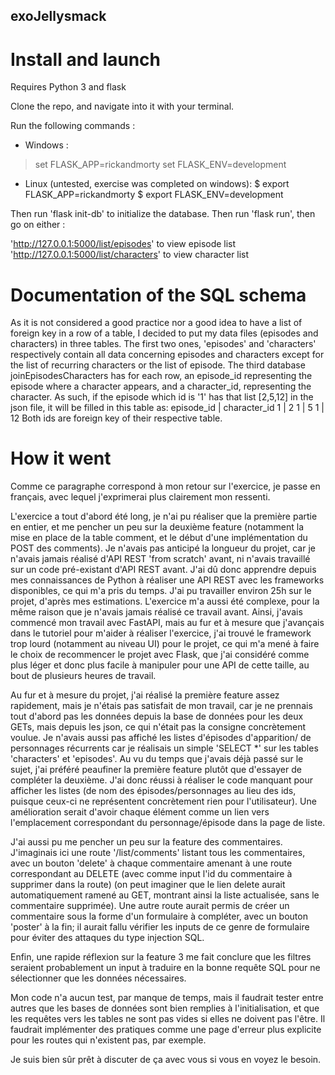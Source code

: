 ## exoJellysmack

# Install and launch

Requires Python 3 and flask

Clone the repo, and navigate into it with your terminal.

Run the following commands :

- Windows : 
> set FLASK_APP=rickandmorty
> set FLASK_ENV=development

- Linux (untested, exercise was completed on windows): 
$ export FLASK_APP=rickandmorty
$ export FLASK_ENV=development

Then run 'flask init-db' to initialize the database.
Then run 'flask run', then go on either :

'http://127.0.0.1:5000/list/episodes' to view episode list
'http://127.0.0.1:5000/list/characters' to view character list

# Documentation of the SQL schema

As it is not considered a good practice nor a good idea to have a list of foreign key in a row of a table, I decided to put my data files (episodes and characters) in three tables.
The first two ones, 'episodes' and 'characters' respectively contain all data concerning episodes and characters except for the list of recurring characters or the list of episode.
The third database joinEpisodesCharacters has for each row, an episode_id representing the episode where a character appears, and a character_id, representing the character.
As such, if the episode which id is '1' has that list [2,5,12] in the json file, it will be filled in this table as:
  episode_id  |  character_id
       1      |      2
       1      |      5
       1      |      12
Both ids are foreign key of their respective table.

# How it went

Comme ce paragraphe correspond à mon retour sur l'exercice, je passe en français, avec lequel j'exprimerai plus clairement mon ressenti.

L'exercice a tout d'abord été long, je n'ai pu réaliser que la première partie en entier, et me pencher un peu sur la deuxième feature (notamment la mise en place de la table comment, et le début d'une implémentation du POST des comments).
Je n'avais pas anticipé la longueur du projet, car je n'avais jamais réalisé d'API REST 'from scratch' avant, ni n'avais travaillé sur un code pré-existant d'API REST avant. J'ai dû donc apprendre depuis mes connaissances de Python à réaliser une API REST avec les frameworks disponibles, ce qui m'a pris du temps. J'ai pu travailler environ 25h sur le projet, d'après mes estimations.
L'exercice m'a aussi été complexe, pour la même raison que je n'avais jamais réalisé ce travail avant.
Ainsi, j'avais commencé mon travail avec FastAPI, mais au fur et à mesure que j'avançais dans le tutoriel pour m'aider à réaliser l'exercice, j'ai trouvé le framework trop lourd (notamment au niveau UI) pour le projet, ce qui m'a mené à faire le choix de recommencer le projet avec Flask, que j'ai considéré comme plus léger et donc plus facile à manipuler pour une API de cette taille, au bout de plusieurs heures de travail.

Au fur et à mesure du projet, j'ai réalisé la première feature assez rapidement, mais je n'étais pas satisfait de mon travail, car je ne prennais tout d'abord pas les données depuis la base de données pour les deux GETs, mais depuis les json, ce qui n'était pas la consigne concrètement voulue. Je n'avais aussi pas affiché les listes d'épisodes d'apparition/ de personnages récurrents car je réalisais un simple 'SELECT *' sur les tables 'characters' et 'episodes'. Au vu du temps que j'avais déjà passé sur le sujet, j'ai préféré peaufiner la première feature plutôt que d'essayer de compléter la deuxième.
J'ai donc réussi à réaliser le code manquant pour afficher les listes (de nom des épisodes/personnages au lieu des ids, puisque ceux-ci ne représentent concrètement rien pour l'utilisateur). Une amélioration serait d'avoir chaque élément comme un lien vers l'emplacement correspondant du personnage/épisode dans la page de liste.

J'ai aussi pu me pencher un peu sur la feature des commentaires. J'imaginais ici une route '/list/comments' listant tous les commentaires, avec un bouton 'delete' à chaque commentaire amenant à une route correspondant au DELETE (avec comme input l'id du commentaire à supprimer dans la route) (on peut imaginer que le lien delete aurait automatiquement ramené au GET, montrant ainsi la liste actualisée, sans le commentaire supprimée).
Une autre route aurait permis de créer un commentaire sous la forme d'un formulaire à compléter, avec un bouton 'poster' à la fin; il aurait fallu vérifier les inputs de ce genre de formulaire pour éviter des attaques du type injection SQL.

Enfin, une rapide réflexion sur la feature 3 me fait conclure que les filtres seraient probablement un input à traduire en la bonne requête SQL pour ne sélectionner que les données nécessaires.

Mon code n'a aucun test, par manque de temps, mais il faudrait tester entre autres que les bases de données sont bien remplies à l'initialisation, et que les requêtes vers les tables ne sont pas vides si elles ne doivent pas l'être. Il faudrait implémenter des pratiques comme une page d'erreur plus explicite pour les routes qui n'existent pas, par exemple.

Je suis bien sûr prêt à discuter de ça avec vous si vous en voyez le besoin.
